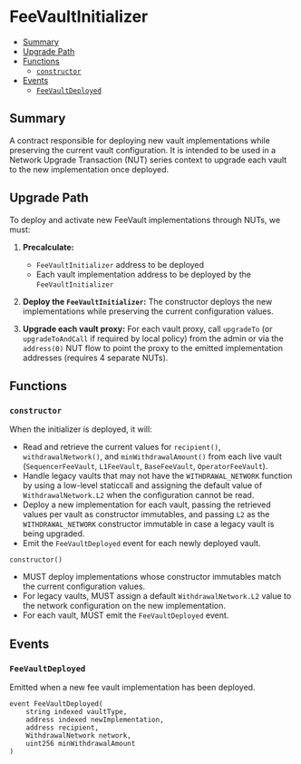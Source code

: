 # FeeVaultInitializer

<!-- START doctoc generated TOC please keep comment here to allow auto update -->
<!-- DON'T EDIT THIS SECTION, INSTEAD RE-RUN doctoc TO UPDATE -->

- [Summary](#summary)
- [Upgrade Path](#upgrade-path)
- [Functions](#functions)
  - [`constructor`](#constructor)
- [Events](#events)
  - [`FeeVaultDeployed`](#feevaultdeployed)

<!-- END doctoc generated TOC please keep comment here to allow auto update -->

## Summary

A contract responsible for deploying new vault implementations while preserving the current vault configuration.
It is intended to be used in a Network Upgrade Transaction (NUT) series context to upgrade each vault to the
new implementation once deployed.

## Upgrade Path

To deploy and activate new FeeVault implementations through NUTs, we must:

1. **Precalculate:**

   - `FeeVaultInitializer` address to be deployed
   - Each vault implementation address to be deployed by the `FeeVaultInitializer`

2. **Deploy the `FeeVaultInitializer`:** The constructor deploys the new implementations while
   preserving the current configuration values.

3. **Upgrade each vault proxy:** For each vault proxy, call `upgradeTo` (or `upgradeToAndCall` if required
   by local policy) from the admin or via the `address(0)` NUT flow to point the proxy to the emitted
   implementation addresses (requires 4 separate NUTs).

## Functions

### `constructor`

When the initializer is deployed, it will:

- Read and retrieve the current values for `recipient()`, `withdrawalNetwork()`, and `minWithdrawalAmount()`
  from each live vault (`SequencerFeeVault`, `L1FeeVault`, `BaseFeeVault`, `OperatorFeeVault`).
- Handle legacy vaults that may not have the `WITHDRAWAL_NETWORK` function by using a low-level staticcall and
  assigning the default value of `WithdrawalNetwork.L2` when the configuration cannot be read.
- Deploy a new implementation for each vault, passing the retrieved values per vault as constructor
  immutables, and passing `L2` as the `WITHDRAWAL_NETWORK` constructor immutable in case a legacy vault is
  being upgraded.
- Emit the `FeeVaultDeployed` event for each newly deployed vault.

```solidity
constructor()
```

- MUST deploy implementations whose constructor immutables match the current configuration values.
- For legacy vaults, MUST assign a default `WithdrawalNetwork.L2` value to the network configuration on the new implementation.
- For each vault, MUST emit the `FeeVaultDeployed` event.

## Events

### `FeeVaultDeployed`

Emitted when a new fee vault implementation has been deployed.

```solidity
event FeeVaultDeployed(
    string indexed vaultType,
    address indexed newImplementation,
    address recipient,
    WithdrawalNetwork network,
    uint256 minWithdrawalAmount
)
```
